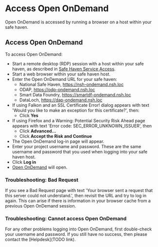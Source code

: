 # Access Open OnDemand

Open OnDemand is accessed by running a browser on a host within your safe haven.

## Access Open OnDemand

To access Open OnDemand:

* Start a remote desktop (RDP) session with a host within your safe haven, as described in [Safe Haven Service Access](../../safe-haven-access/).
* Start a web browser within your safe haven host.
* Enter the Open OnDemand URL for your safe haven:
    - National Safe Haven, https://nsh-ondemand.nsh.loc
    - ODAP, https://odp-ondemand.nsh.loc
    - Smart Data Foundry, https://smartdf-ondemand.nsh.loc
    - DataLoch, https://dap-ondemand.nsh.loc
* If using Falkon and an SSL Certificate Error! dialog appears with text 'Would you like to make an exception for this certificate?', then:
    - Click **Yes**
* If using Firefox and a Warning: Potential Security Risk Ahead page appears with text 'Error code: SEC_ERROR_UNKNOWN_ISSUER', then
    - Click **Advanced...**
    - Click **Accept the Risk and Continue**
* The Open OnDemand log-in page will appear.
* Enter your project username and password. These are the same username and password that you used when logging into your safe haven host.
* Click **Log in**
* [Open OnDemand](./portal.md) will open.

### Troubleshooting: Bad Request

If you see a Bad Request page with text 'Your browser sent a request that this server could not understand.', then revisit the URL and try to log in again. This can arise if there is information in your browser cache from a previous Open OnDemand session.

### Troubleshooting: Cannot access Open OnDemand

For any other problems logging into Open OnDemand, first double-check your username and password. If you still have no success, then please contact the [Helpdesk](TODO link).
